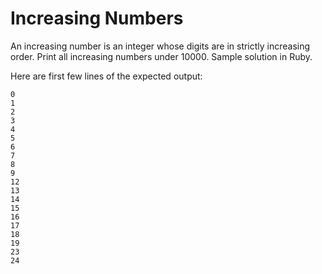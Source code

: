 # Increasing Numbers

An increasing number is an integer whose digits are in strictly increasing order. Print all
increasing numbers under 10000. Sample solution in Ruby.

Here are first few lines of the expected output:

```
0
1
2
3
4
5
6
7
8
9
12
13
14
15
16
17
18
19
23
24
```
